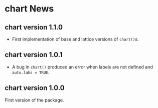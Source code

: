 # chart News

## chart version 1.1.0

- First implementation of base and lattice versions of `chart()`s.


## chart version 1.0.1

- A bug in `chart()` produced an error when labels are not defined and
  `auto.labs = TRUE`.


## chart version 1.0.0

First version of the package.
